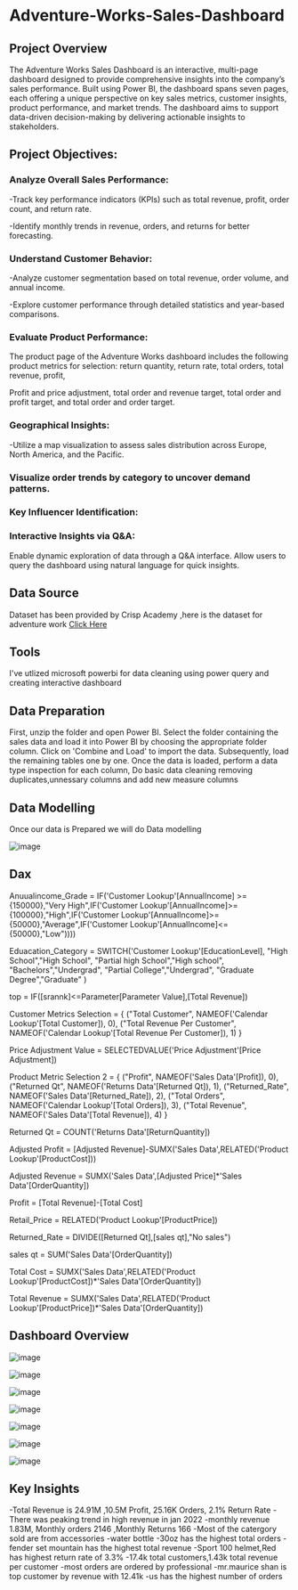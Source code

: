 # Adventure-Works-Sales-Dashboard

## Project Overview 
The Adventure Works Sales Dashboard is an interactive, multi-page dashboard designed to provide comprehensive insights into the company’s sales performance. Built using Power BI, the dashboard spans seven pages, each offering a unique perspective on key sales metrics, customer insights, product performance, and market trends. The dashboard aims to support data-driven decision-making by delivering actionable insights to stakeholders.

## Project Objectives:
### Analyze Overall Sales Performance:
-Track key performance indicators (KPIs) such as total revenue, profit, order count, and return rate.

-Identify monthly trends in revenue, orders, and returns for better forecasting.

### Understand Customer Behavior:
-Analyze customer segmentation based on total revenue, order volume, and annual income.

-Explore customer performance through detailed statistics and year-based comparisons.

### Evaluate Product Performance:

The product page of the Adventure Works dashboard includes the following product metrics for selection: return quantity, return rate, total orders, total revenue, profit,

Profit and price adjustment, total order and revenue target, total order and profit target, and total order and order target.

### Geographical Insights:

-Utilize a map visualization to assess sales distribution across Europe, North America, and the Pacific.

### Visualize order trends by category to uncover demand patterns.

### Key Influencer Identification:

### Interactive Insights via Q&A:

Enable dynamic exploration of data through a Q&A interface.
Allow users to query the dashboard using natural language for quick insights.

## Data Source

Dataset has been provided by Crisp Academy ,here is the dataset for adventure work [Click Here](https://github.com/Zaki1203/Adventure-Works-Sales-Dashboard/blob/main/AdventureWorks%2BRaw%2BData.zip)

## Tools

I've utlized microsoft powerbi for data cleaning using power query and creating interactive dashboard

## Data Preparation

First, unzip the folder and open Power BI. Select the folder containing the sales data and load it into Power BI by choosing the appropriate folder column. Click on 'Combine and Load' to import the data. Subsequently, load the remaining tables one by one. Once the data is loaded, perform a data type inspection for each column, Do basic data cleaning removing duplicates,unnessary columns and add new measure columns

## Data Modelling 

Once our data is Prepared we will do Data modelling 

![image](https://github.com/user-attachments/assets/7fa439e3-10d9-4839-916c-debd3e54f20a)


## Dax
Anuualincome_Grade = IF('Customer Lookup'[AnnualIncome] >= {150000},"Very High",IF('Customer Lookup'[AnnualIncome]>={100000},"High",IF('Customer Lookup'[AnnualIncome]>={50000},"Average",IF('Customer Lookup'[AnnualIncome]<={50000},"Low"))))

Eduacation_Category = SWITCH('Customer Lookup'[EducationLevel],
"High School","High School",
"Partial high School","High school",
"Bachelors","Undergrad",
"Partial College","Undergrad",
"Graduate Degree","Graduate"
)

top = IF([srannk]<=Parameter[Parameter Value],[Total Revenue])

Customer Metrics Selection = {
    ("Total Customer", NAMEOF('Calendar Lookup'[Total Customer]), 0),
    ("Total Revenue Per Customer", NAMEOF('Calendar Lookup'[Total Revenue Per Customer]), 1)
}

Price Adjustment Value = SELECTEDVALUE('Price Adjustment'[Price Adjustment])

Product Metric Selection 2 = {
    ("Profit", NAMEOF('Sales Data'[Profit]), 0),
    ("Returned Qt", NAMEOF('Returns Data'[Returned Qt]), 1),
    ("Returned_Rate", NAMEOF('Sales Data'[Returned_Rate]), 2),
    ("Total Orders", NAMEOF('Calendar Lookup'[Total Orders]), 3),
    ("Total Revenue", NAMEOF('Sales Data'[Total Revenue]), 4)
}

Returned Qt = COUNT('Returns Data'[ReturnQuantity])

Adjusted Profit = [Adjusted Revenue]-SUMX('Sales Data',RELATED('Product Lookup'[ProductCost]))

Adjusted Revenue = SUMX('Sales Data',[Adjusted Price]*'Sales Data'[OrderQuantity])

Profit = [Total Revenue]-[Total Cost]

Retail_Price = RELATED('Product Lookup'[ProductPrice])

Returned_Rate = DIVIDE([Returned Qt],[sales qt],"No sales")

sales qt = SUM('Sales Data'[OrderQuantity])

Total Cost = SUMX('Sales Data',RELATED('Product Lookup'[ProductCost])*'Sales Data'[OrderQuantity])

Total Revenue = SUMX('Sales Data',RELATED('Product Lookup'[ProductPrice])*'Sales Data'[OrderQuantity])

## Dashboard Overview 

![image](https://github.com/user-attachments/assets/9f5f079f-7b24-4653-ba69-c098938c1d22)

![image](https://github.com/user-attachments/assets/c03bd610-7b19-4f69-a01c-4b2753f00e5b)

![image](https://github.com/user-attachments/assets/b8f9005a-6155-4728-b27d-8453e1fb28e1)

![image](https://github.com/user-attachments/assets/bc91349b-360f-43ed-a5cc-b192ba5bb0fe)

![image](https://github.com/user-attachments/assets/e348fdfb-c1ba-41d4-b2de-f6380575ace8)

![image](https://github.com/user-attachments/assets/e9a4cd57-ab2c-4167-ad11-3706beb76e6f)

![image](https://github.com/user-attachments/assets/27b6d799-3ee2-402f-8e08-ac704ddd51ee)


## Key Insights


-Total Revenue is 24.91M ,10.5M Profit, 25.16K Orders, 2.1% Return Rate
-There was peaking trend in high revenue in jan 2022
-monthly revenue 1.83M, Monthly orders 2146 ,Monthly Returns 166
-Most of the catergory sold are from accessories
-water bottle -30oz has the highest total orders
-fender set mountain has the highest total revenue 
-Sport 100 helmet,Red has highest return rate of 3.3%
-17.4k total customers,1.43k total revenue per customer
-most orders are ordered by professional
-mr.maurice shan is top customer by revenue with 12.41k
-us has the highest number of orders







